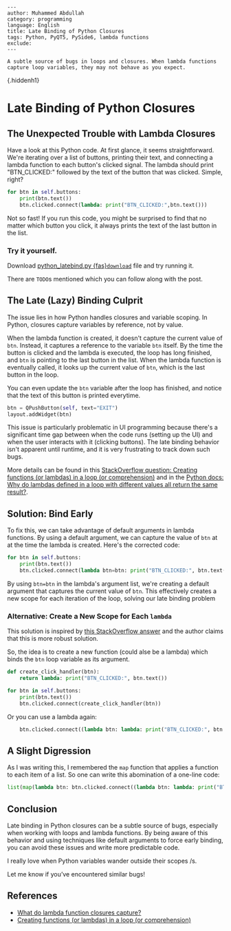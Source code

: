 ```{post} July 22, 2024
---
author: Muhammed Abdullah
category: programming
language: English
title: Late Binding of Python Closures
tags: Python, PyQT5, PySide6, lambda functions
exclude:
---

A subtle source of bugs in loops and closures. When lambda functions capture loop variables, they may not behave as you expect.
```

{.hiddenh1}
# Late Binding of Python Closures

## The Unexpected Trouble with Lambda Closures

Have a look at this Python code. At first glance, it seems straightforward. We're iterating over a list of buttons, printing their text, and connecting a lambda function to each button's clicked signal. The lambda should print "BTN_CLICKED:" followed by the text of the button that was clicked. Simple, right?

```py
for btn in self.buttons: 
    print(btn.text())
    btn.clicked.connect(lambda: print("BTN_CLICKED:",btn.text()))
```

Not so fast! If you run this code, you might be surprised to find that no matter which button you click, it always prints the text of the last button in the list. 

### Try it yourself.
Download [python_latebind.py {fas}`download`](python_latebind.py) file and try running it.

There are `TODO`s mentioned which you can follow along with the post.


## The Late (Lazy) Binding Culprit

The issue lies in how Python handles closures and variable scoping. In Python, closures capture variables by reference, not by value.

When the lambda function is created, it doesn't capture the current value of `btn`. Instead, it captures a reference to the variable `btn` itself. By the time the button is clicked and the lambda is executed, the loop has long finished, and `btn` is pointing to the last button in the list. When the lambda function is eventually called, it looks up the current value of `btn`, which is the last button in the loop.

You can even update the `btn` variable after the loop has finished, and notice that the text of this button is printed everytime.

```py
btn = QPushButton(self, text="EXIT")
layout.addWidget(btn)
```

This issue is particularly problematic in UI programming because there's a significant time gap between when the code runs (setting up the UI) and when the user interacts with it (clicking buttons). The late binding behavior isn't apparent until runtime, and it is very frustrating to track down such bugs.

More details can be found in this [StackOverflow question: Creating functions (or lambdas) in a loop (or comprehension)](https://stackoverflow.com/questions/3431676/creating-functions-or-lambdas-in-a-loop-or-comprehension) and in the [Python docs: Why do lambdas defined in a loop with different values all return the same result?](https://docs.python.org/3/faq/programming.html#why-do-lambdas-defined-in-a-loop-with-different-values-all-return-the-same-result).


## Solution: Bind Early
To fix this, we can take advantage of default arguments in lambda functions. By using a default argument, we can capture the value of `btn` at at the time the lambda is created. Here's the corrected code:

```py
for btn in self.buttons: 
    print(btn.text())
    btn.clicked.connect(lambda btn=btn: print("BTN_CLICKED:", btn.text()))
```

By using `btn=btn` in the lambda's argument list, we're creating a default argument that captures the current value of `btn`. This effectively creates a new scope for each iteration of the loop, solving our late binding problem

### Alternative: Create a New Scope for Each `lambda`

This solution is inspired by [this StackOverflow answer](https://stackoverflow.com/a/2295368) and the author claims that this is more robust solution.

So, the idea is to create a new function (could alse be a lambda) which binds the `btn` loop variable as its argument.

```py
def create_click_handler(btn):
    return lambda: print("BTN_CLICKED:", btn.text())

for btn in self.buttons:
    print(btn.text())
    btn.clicked.connect(create_click_handler(btn))
```

Or you can use a lambda again:

```py
    btn.clicked.connect((lambda btn: lambda: print("BTN_CLICKED:", btn.text()))(btn))
```

## A Slight Digression

As I was writing this, I remembered the `map` function that applies a function to each item of a list.
So one can write this abomination of a one-line code:

```py
list(map(lambda btn: btn.clicked.connect((lambda btn: lambda: print("BTN_CLICKED:", btn.text()))(btn)), self.buttons))
```

## Conclusion
Late binding in Python closures can be a subtle source of bugs, especially when working with loops and lambda functions. By being aware of this behavior and using techniques like default arguments to force early binding, you can avoid these issues and write more predictable code.

I really love when Python variables wander outside their scopes /s.

Let me know if you’ve encountered similar bugs!
## References

* [What do lambda function closures capture?](https://stackoverflow.com/questions/2295290/what-do-lambda-function-closures-capture)
* [Creating functions (or lambdas) in a loop (or comprehension)](https://stackoverflow.com/questions/3431676/creating-functions-or-lambdas-in-a-loop-or-comprehension)